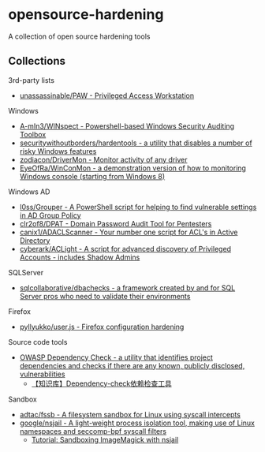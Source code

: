 # opensource-hardening

A collection of open source hardening tools

## Collections

3rd-party lists

* [unassassinable/PAW - Privileged Access Workstation](https://github.com/unassassinable/PAW)

Windows

* [A-mIn3/WINspect - Powershell-based Windows Security Auditing Toolbox](https://github.com/A-mIn3/WINspect)
* [securitywithoutborders/hardentools - a utility that disables a number of risky Windows features](https://github.com/securitywithoutborders/hardentools)
* [zodiacon/DriverMon - Monitor activity of any driver](https://github.com/zodiacon/DriverMon)
* [EyeOfRa/WinConMon - a demonstration version of how to monitoring Windows console (starting from Windows 8)](https://github.com/EyeOfRa/WinConMon)

Windows AD

* [l0ss/Grouper - A PowerShell script for helping to find vulnerable settings in AD Group Policy](https://github.com/l0ss/Grouper)
* [clr2of8/DPAT - Domain Password Audit Tool for Pentesters](https://github.com/clr2of8/DPAT)
* [canix1/ADACLScanner - Your number one script for ACL's in Active Directory](https://github.com/canix1/ADACLScanner)
* [cyberark/ACLight - A script for advanced discovery of Privileged Accounts - includes Shadow Admins](https://github.com/cyberark/ACLight)

SQLServer

* [sqlcollaborative/dbachecks - a framework created by and for SQL Server pros who need to validate their environments](https://github.com/sqlcollaborative/dbachecks)

Firefox

* [pyllyukko/user.js - Firefox configuration hardening](https://github.com/pyllyukko/user.js)

Source code tools

* [OWASP Dependency Check - a utility that identifies project dependencies and checks if there are any known, publicly disclosed, vulnerabilities](https://www.owasp.org/index.php/OWASP_Dependency_Check)
  * [【知识库】Dependency-check依赖检查工具](https://mp.weixin.qq.com/s/j37Y1rpQphFFSoAtbzSnMQ)

Sandbox

* [adtac/fssb - A filesystem sandbox for Linux using syscall intercepts](https://github.com/adtac/fssb)
* [google/nsjail - A light-weight process isolation tool, making use of Linux namespaces and seccomp-bpf syscall filters](https://github.com/google/nsjail)
   * [Tutorial: Sandboxing ImageMagick with nsjail](https://offbyinfinity.com/2017/12/sandboxing-imagemagick-with-nsjail/)




